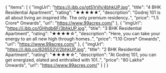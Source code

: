 {
  "items": [
    {
      "imgUrl": "https://i.ibb.co/gtS1rVh/4bhkUP.jpg",
      "title": "4 BHK Residential Apartment",
      "rating": "★★★★★",
      "description": "Godrej 101 is all about living an inspired life. The only premium residency..",
      "price": "1.5 Crore* Onwards",
      "url": "https://www.99acres.com/"
    },
    {
      "imgUrl": "https://i.ibb.co/GHhdb6F/3bhkUP.jpg",
      "title": "3 BHK Residential Apartment",
      "rating": "★★★★☆",
      "description": "Here, you can take your energy to an all new high through homes..",
      "price": "1.10 Crore* Onwards",
      "url": "https://www.99acres.com/"
    },
    {
      "imgUrl": "https://i.ibb.co/8265S2V/2bhkUP.jpg",
      "title": "2 BHK Residential Apartment",
      "rating": "★★★★☆",
      "description": "At Godrej 101, you can get energized, elated and enthralled with 101..",
      "price": "80 Lakhs* Onwards",
      "url": "https://www.99acres.com/"
    }
  ]
}
